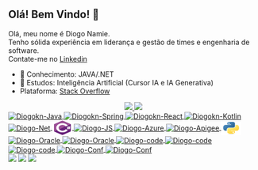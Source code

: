 ## Olá! Bem Vindo!  👋

Olá, meu nome é Diogo Namie. <br>
Tenho sólida experiência em liderança e gestão de times e engenharia de software. <br>
Contate-me no <a href="https://www.linkedin.com/in/diogo-namie-650b2219/">Linkedin</a> <br>
- 🌱 Conhecimento: JAVA/.NET
- 🔭 Estudos: Inteligência Artificial (Cursor IA e IA Generativa)
-  Plataforma: <a href="https://stackoverflow.com/users/17154597/diogo-namie/">Stack Overflow</a>

<div align="center">
  <a href="https://github.com/diogokn">
  <img height="140em" src="https://github-readme-stats.vercel.app/api?username=diogokn&show_icons=true&theme=dark&include_all_commits=true&count_private=true"/>
  <img height="140em" src="https://github-readme-stats.vercel.app/api/top-langs/?username=diogokn&layout=compact&langs_count=7&theme=dark"/>
</div>
<div align="center">
<!--
[![iuricode](https://github-readme-stats.vercel.app/api?username=diogokn&theme=default)](https://github.com/diogokn/)
-->
</div>
<div style="display: inline_block">
  <img align="center" alt="Diogokn-Java" height="30" width="40" src="https://cdn.jsdelivr.net/gh/devicons/devicon@latest/icons/java/java-original.svg">
  <img align="center" alt="Diogokn-Spring" height="30" width="40" src="https://cdn.jsdelivr.net/gh/devicons/devicon@latest/icons/spring/spring-original-wordmark.svg">
  <img align="center" alt="Diogokn-React" height="30" width="40" src="https://cdn.jsdelivr.net/gh/devicons/devicon@latest/icons/react/react-original-wordmark.svg">
  <img align="center" alt="Diogokn-Kotlin" height="30" width="40" src="https://cdn.jsdelivr.net/gh/devicons/devicon@latest/icons/kotlin/kotlin-original.svg">
  <img align="center" alt="Diogo-Net" height="30" width="40" src="https://cdn.jsdelivr.net/gh/devicons/devicon/icons/dotnetcore/dotnetcore-original.svg">
  <img align="center" alt="Diogo-Csharp" height="30" width="40" src="https://raw.githubusercontent.com/devicons/devicon/master/icons/csharp/csharp-original.svg">
  <img align="center" alt="Diogo-JS" height="30" width="40" src="https://cdn.jsdelivr.net/gh/devicons/devicon@latest/icons/javascript/javascript-original.svg">
  <img align="center" alt="Diogo-Azure" height="30" width="40" src="https://cdn.jsdelivr.net/gh/devicons/devicon/icons/azure/azure-original.svg">
  <img align="center" alt="Diogo-Apigee" height="100" width="100" src="https://www.logo.wine/a/logo/Apigee/Apigee-Logo.wine.svg">
  <img align="center" alt="Diogo-Python" height="30" width="40" src="https://raw.githubusercontent.com/devicons/devicon/master/icons/python/python-original.svg">
  <img align="center" alt="Diogo-Oracle" height="90" width="90" src="https://cdn.jsdelivr.net/gh/devicons/devicon/icons/oracle/oracle-original.svg">
  <img align="center" alt="Diogo-Oracle" height="30" width="40" src="https://cdn.jsdelivr.net/gh/devicons/devicon/icons/mongodb/mongodb-original.svg">
  <img align="center" alt="Diogo-code" height="30" width="40" src="https://cdn.jsdelivr.net/gh/devicons/devicon/icons/vscode/vscode-original.svg">
  <img align="center" alt="Diogo-code" height="30" width="40" src="https://cdn.jsdelivr.net/gh/devicons/devicon/icons/bootstrap/bootstrap-plain.svg">
  <img align="center" alt="Diogo-code" height="60" width="50" src="https://cdn.jsdelivr.net/gh/devicons/devicon/icons/docker/docker-original-wordmark.svg">
  <img align="center" alt="Diogo-Conf" height="30" width="40" src="https://cdn.jsdelivr.net/gh/devicons/devicon/icons/git/git-original.svg">
  <img align="center" alt="Diogo-Conf" height="30" width="40" src="https://cdn.jsdelivr.net/gh/devicons/devicon/icons/confluence/confluence-original.svg">
</div>  
<div> 
  <a href="https://instagram.com/diogonamie" target="_blank"><img src="https://img.shields.io/badge/-Instagram-%23E4405F?style=for-the-badge&logo=instagram&logoColor=white" target="_blank"></a>
  <a href = "mailto:diogokn@gmail.com"><img src="https://img.shields.io/badge/-Gmail-%23333?style=for-the-badge&logo=gmail&logoColor=white" target="_blank"></a>
  <a href="https://www.linkedin.com/in/diogo-namie-650b2219/" target="_blank"><img src="https://img.shields.io/badge/-LinkedIn-%230077B5?style=for-the-badge&logo=linkedin&logoColor=white" target="_blank"></a> 

 
</div>
